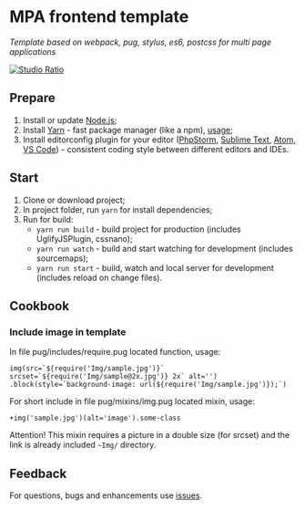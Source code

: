 # MPA frontend template
_Template based on webpack, pug, stylus, es6, postcss for multi page applications_

[![Studio Ratio](https://pbs.twimg.com/profile_images/565814251671912449/n1WpCfuw.png)](https://studioratio.ru/)

## Prepare
1. Install or update [Node.js](https://nodejs.org/en/);
1. Install [Yarn](https://yarnpkg.com/lang/en/) - fast package manager (like a npm), [usage](https://yarnpkg.com/en/docs/usage);
1. Install editorconfig plugin for your editor ([PhpStorm](https://plugins.jetbrains.com/plugin/7294-editorconfig), [Sublime Text](https://packagecontrol.io/packages/EditorConfig), [Atom](https://atom.io/packages/editorconfig), [VS Code](https://marketplace.visualstudio.com/items?itemName=EditorConfig.EditorConfig)) - consistent coding style between different editors and IDEs.

## Start
1. Clone or download project;
1. In project folder, run `yarn` for install dependencies;
1. Run for build:
    * `yarn run build` - build project for production (includes UglifyJSPlugin, cssnano);
    * `yarn run watch` - build and start watching for development (includes sourcemaps);
    * `yarn run start` - build, watch and local server for development (includes reload on change files).

## Cookbook

### Include image in template

In file pug/includes/require.pug located function, usage:

```pug
img(src=`${require('Img/sample.jpg')}` srcset=`${require('Img/sample@2x.jpg')} 2x` alt='')
.block(style=`background-image: url(${require('Img/sample.jpg')});`)
```

For short include in file pug/mixins/img.pug located mixin, usage:
```pug
+img('sample.jpg')(alt='image').some-class
```

Attention! This mixin requires a picture in a double size (for srcset) and the link is already included `~Img/` directory.

## Feedback
For questions, bugs and enhancements use [issues](https://github.com/evgen3/mpa-frontend-template/issues).
